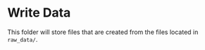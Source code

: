 # Write Data

This folder will store files that are created from the files located in `raw_data/`.

